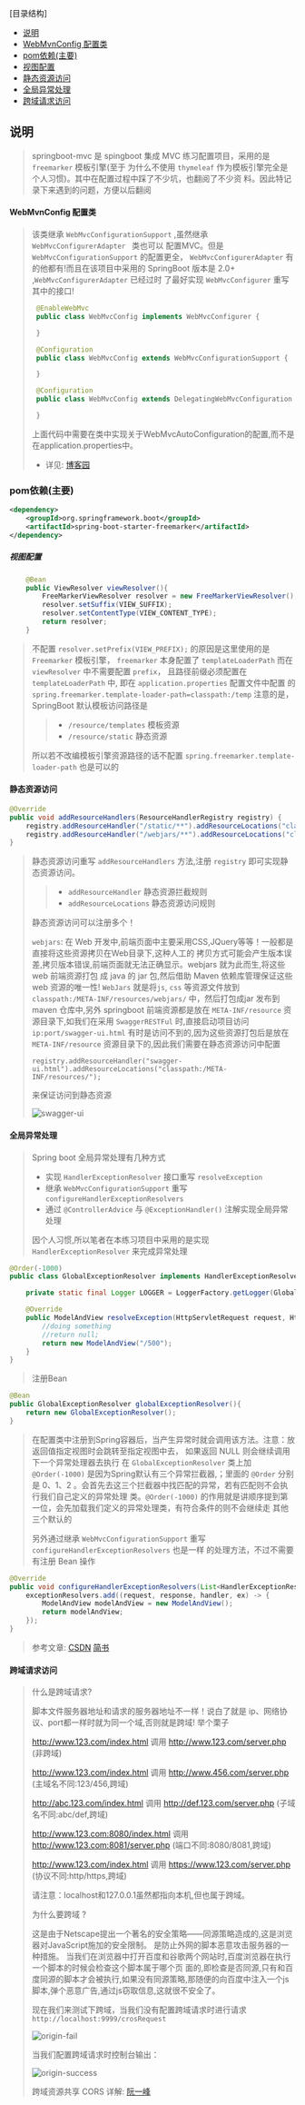 [目录结构]
 - [说明](#a)
 - [WebMvnConfig 配置类](#b)
 - [pom依赖(主要)](#c)
 - [视图配置](#d)
 - [静态资源访问](#e)
 - [全局异常处理](#f)
 - [跨域请求访问](#g)

## <span id = "a">说明</span>
> springboot-mvc 是 spingboot 集成 MVC 练习配置项目，采用的是 `freemarker` 模板引擎(至于
为什么不使用 `thymeleaf` 作为模板引擎完全是个人习惯)。其中在配置过程中踩了不少坑，也翻阅了不少资
料。因此特记录下来遇到的问题，方便以后翻阅

#### <span id = "b">WebMvnConfig 配置类</span>
> 该类继承 `WebMvcConfigurationSupport` ,虽然继承 `WebMvcConfigurerAdapter ` 类也可以
配置MVC。但是 `WebMvcConfigurationSupport` 的配置更全， `WebMvcConfigurerAdapter` 有
的他都有!而且在该项目中采用的 SpringBoot 版本是 2.0+ ,`WebMvcConfigurerAdapter` 已经过时
了最好实现 `WebMvcConfigurer` 重写其中的接口!
> ```java
>  @EnableWebMvc
>  public class WebMvcConfig implements WebMvcConfigurer {
>
>  }
>
>  @Configuration
>  public class WebMvcConfig extends WebMvcConfigurationSupport {
>
>  }
>
>  @Configuration
>  public class WebMvcConfig extends DelegatingWebMvcConfiguration {
>
>  }
>```
> 上面代码中需要在类中实现关于WebMvcAutoConfiguration的配置,而不是在application.properties中。
> - 详见: [博客园](https://www.cnblogs.com/sufferingStriver/p/9026764.html?_blank)

### <span id = "c">pom依赖(主要)</span>
```xml
<dependency>
    <groupId>org.springframework.boot</groupId>
    <artifactId>spring-boot-starter-freemarker</artifactId>
</dependency>
```

##### <span id = "d">视图配置</span>
```java
    @Bean
    public ViewResolver viewResolver(){
        FreeMarkerViewResolver resolver = new FreeMarkerViewResolver();
        resolver.setSuffix(VIEW_SUFFIX);
        resolver.setContentType(VIEW_CONTENT_TYPE);
        return resolver;
    }
```

> 不配置 `resolver.setPrefix(VIEW_PREFIX);` 的原因是这里使用的是 `Freemarker` 模板引擎，
> `freemarker` 本身配置了 `templateLoaderPath` 而在 `viewResolver` 中不需要配置 `prefix`，
> 且路径前缀必须配置在 `templateLoaderPath` 中, 即在 `application.properties` 配置文件中配置
> 的 `spring.freemarker.template-loader-path=classpath:/temp`
> 注意的是，SpringBoot 默认模板访问路径是
>
>   > - `/resource/templates` 模板资源
>   > - `/resource/static` 静态资源
>
> 所以若不改编模板引擎资源路径的话不配置 `spring.freemarker.template-loader-path` 也是可以的

#### <span id = "e">静态资源访问</span>
```java
@Override
public void addResourceHandlers(ResourceHandlerRegistry registry) {
	registry.addResourceHandler("/static/**").addResourceLocations("classpath:/static/");
	registry.addResourceHandler("/webjars/**").addResourceLocations("classpath:/MATE-INF/resource/webjars/**");
}
```
> 静态资源访问重写 `addResourceHandlers` 方法,注册 `registry` 即可实现静态资源访问。
>
>   > - `addResourceHandler` 静态资源拦截规则
>   > - `addResourceLocations` 静态资源访问规则
>
> 静态资源访问可以注册多个！
>
> `webjars`: 在 Web 开发中,前端页面中主要采用CSS,JQuery等等！一般都是直接将这些资源拷贝在Web目录下,这种人工的
> 拷贝方式可能会产生版本误差,拷贝版本错误,前端页面就无法正确显示。webjars 就为此而生,将这些 web 前端资源打包
> 成 java 的 jar 包,然后借助 Maven 依赖库管理保证这些 web 资源的唯一性!
> `WebJars` 就是将`js`, `css` 等资源文件放到 `classpath:/META-INF/resources/webjars/` 中，然后打包成jar
> 发布到 maven 仓库中,另外 springboot 前端资源都是放在 `META-INF/resource` 资源目录下,如我们在采用
> `SwaggerRESTFul` 时,直接启动项目访问 `ip:port/swagger-ui.html` 有时是访问不到的,因为这些资源打包后是放在
> `META-INF/resource` 资源目录下的,因此我们需要在静态资源访问中配置
>
> `registry.addResourceHandler("swagger-ui.html").addResourceLocations("classpath:/META-INF/resources/");`
>
> 来保证访问到静态资源
>
>![swagger-ui](image/swagger-ui.png)
>

#### <span id = "f">全局异常处理</span>
> Spring boot 全局异常处理有几种方式
>
> - 实现 `HandlerExceptionResolver` 接口重写 `resolveException`
> - 继承 `WebMvcConfigurationSupport` 重写 `configureHandlerExceptionResolvers`
> - 通过 `@ControllerAdvice` 与 `@ExceptionHandler()` 注解实现全局异常处理
>
> 因个人习惯,所以笔者在本练习项目中采用的是实现 `HandlerExceptionResolver` 来完成异常处理
```java
@Order(-1000)
public class GlobalExceptionResolver implements HandlerExceptionResolver {

	private static final Logger LOGGER = LoggerFactory.getLogger(GlobalExceptionResolver.class);

	@Override
	public ModelAndView resolveException(HttpServletRequest request, HttpServletResponse response, Object handler, Exception ex) {
		//doing something
		//return null;
		return new ModelAndView("/500");
	}
}
```
> 注册Bean
```java
@Bean
public GlobalExceptionResolver globalExceptionResolver(){
	return new GlobalExceptionResolver();
}
```
> 在配置类中注册到Spring容器后，当产生异常时就会调用该方法。注意：放返回值指定视图时会跳转至指定视图中去，
> 如果返回 NULL 则会继续调用下一个异常处理器去执行
> 在 `GlobalExceptionResolver` 类上加 `@Order(-1000)` 是因为Spring默认有三个异常拦截器,；里面的
> `@Order` 分别是 0、1、2 。会首先去这三个拦截器中找匹配的异常，若有匹配则不会执行我们自己定义的异常处理
> 类。`@Order(-1000)` 的作用就是讲顺序提到第一位，会先加载我们定义的异常处理类，有符合条件的则不会继续走
> 其他三个默认的
>
> 另外通过继承 `WebMvcConfigurationSupport` 重写 `configureHandlerExceptionResolvers` 也是一样
> 的处理方法，不过不需要有注册 Bean 操作
```java
@Override
public void configureHandlerExceptionResolvers(List<HandlerExceptionResolver> exceptionResolvers) {
	exceptionResolvers.add((request, response, handler, ex) -> {
		ModelAndView modelAndView = new ModelAndView();
		return modelAndView;
	});
}
```
> 参考文章: [CSDN](https://blog.csdn.net/u013194072/article/details/79044286) [简书](https://www.jianshu.com/p/da311ae29908)

#### <span id = "g">跨域请求访问</span>
> 什么是跨域请求?
>
>  脚本文件服务器地址和请求的服务器地址不一样！说白了就是 ip、网络协议、port都一样时就为同一个域,否则就是跨域!
  举个栗子
>
> http://www.123.com/index.html 调用 http://www.123.com/server.php (非跨域)
>
> http://www.123.com/index.html 调用 http://www.456.com/server.php (主域名不同:123/456,跨域)
>
> http://abc.123.com/index.html 调用 http://def.123.com/server.php (子域名不同:abc/def,跨域)
>
> http://www.123.com:8080/index.html 调用 http://www.123.com:8081/server.php (端口不同:8080/8081,跨域)
>
> http://www.123.com/index.html 调用 https://www.123.com/server.php (协议不同:http/https,跨域)
>
> 请注意：localhost和127.0.0.1虽然都指向本机,但也属于跨域。
>
> 为什么要跨域 ?
>
> 这是由于Netscape提出一个著名的安全策略——同源策略造成的,这是浏览器对JavaScript施加的安全限制。
  是防止外网的脚本恶意攻击服务器的一种措施。
  当我们在浏览器中打开百度和谷歌两个网站时,百度浏览器在执行一个脚本的时候会检查这个脚本属于哪个页
  面的,即检查是否同源,只有和百度同源的脚本才会被执行,如果没有同源策略,那随便的向百度中注入一个js
  脚本,弹个恶意广告,通过js窃取信息,这就很不安全了。
>
> 现在我们来测试下跨域，当我们没有配置跨域请求时进行请求 `http://localhost:9999/crosRequest`
>
> ![origin-fail](image/origin-fail.png)
>
> 当我们配置跨域请求时控制台输出：
>
> ![origin-success](image/origin-success.png)
>
> 跨域资源共享 CORS 详解: [阮一峰](http://www.ruanyifeng.com/blog/2016/04/cors.html)